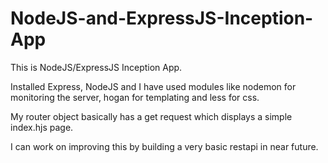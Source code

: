 # NodeJS-and-ExpressJS-Inception-App

This is NodeJS/ExpressJS Inception App.

Installed Express, NodeJS and I have used modules like nodemon for monitoring the server, hogan for templating and less for css.

My router object basically has a get request which displays a simple index.hjs page.

I can work on improving this by building a very basic restapi in near future.

